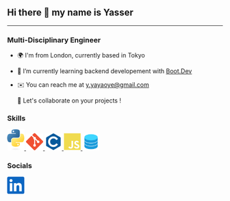 ## Hi there 👋 my name is Yasser
---
### Multi-Disciplinary Engineer
- 🌍 I'm from London, currently based in Tokyo
- 🧠 I’m currently learning backend developement with [Boot.Dev](https://www.boot.dev/u/hybridgreen)
- ✉️ You can reach me at y.yayaoye@gmail.com

  🤝 Let's collaborate on your projects ! 


### Skills

<a href="https://www.python.org/">
  <img src="img/python-logo-only.svg" alt="Python" width="40"/>
</a>
<a href="https://git-scm.com/">
  <img src="img/git-colored.svg" alt="Git" width="40"/>
</a>
<a href="https://learn.microsoft.com/en-us/cpp/?view=msvc-170">
  <img src="img/c-colored.svg" alt="C/C++ Coding" width="40"/>
</a>
<a href="https://developer.mozilla.org/en-US/docs/Web/JavaScript">
  <img src="img/javascript-colored.svg" alt="JavaScript" width="40"/>
</a>
<a href="https://dev.mysql.com/doc/">
  <img src="img/database-svgrepo-com.svg" alt="MySQL" width="40"/>
</a>


### Socials
<a href="https://www.linkedin.com/in/yayaoye">
  <img src="img/linkedin.svg" alt="LinkedIn" width="40"/>
</a>
